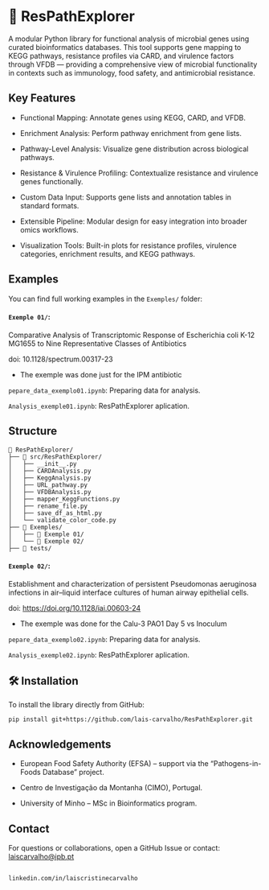 # 🧬 ResPathExplorer

A modular Python library for functional analysis of microbial genes using curated bioinformatics databases. This tool supports gene mapping to KEGG pathways, resistance profiles via CARD, and virulence factors through VFDB — providing a comprehensive view of microbial functionality in contexts such as immunology, food safety, and antimicrobial resistance.

## Key Features

- Functional Mapping: Annotate genes using KEGG, CARD, and VFDB.

- Enrichment Analysis: Perform pathway enrichment from gene lists.

- Pathway-Level Analysis: Visualize gene distribution across biological pathways.

- Resistance & Virulence Profiling: Contextualize resistance and virulence genes functionally.

- Custom Data Input: Supports gene lists and annotation tables in standard formats.

- Extensible Pipeline: Modular design for easy integration into broader omics workflows.

- Visualization Tools: Built-in plots for resistance profiles, virulence categories, enrichment results, and KEGG pathways.

## Examples
You can find full working examples in the `Exemples/` folder:

#### `Exemple 01/`:

Comparative Analysis of Transcriptomic Response of Escherichia coli K-12 MG1655 to Nine Representative Classes of Antibiotics

doi: 10.1128/spectrum.00317-23

- The exemple was done just for the IPM antibiotic

`pepare_data_exemplo01.ipynb`: Preparing data for analysis.

`Analysis_exemple01.ipynb`: ResPathExplorer aplication.

## Structure
```text
📁 ResPathExplorer/
├── 📁 src/ResPathExplorer/
│   ├── __init__.py
│   ├── CARDAnalysis.py
│   ├── KeggAnalysis.py
│   ├── URL_pathway.py
│   ├── VFDBAnalysis.py
│   ├── mapper_KeggFunctions.py
│   ├── rename_file.py
│   ├── save_df_as_html.py
│   └── validate_color_code.py
├── 📁 Exemples/
│   ├── 📁 Exemple 01/
│   └── 📁 Exemple 02/
├── 📁 tests/
```

#### `Exemple 02/`:

Establishment and characterization of persistent Pseudomonas aeruginosa infections in air–liquid interface cultures of human airway epithelial cells.

doi: https://doi.org/10.1128/iai.00603-24

- The exemple was done for the Calu-3 PAO1 Day 5 vs Inoculum

`pepare_data_exemplo02.ipynb`: Preparing data for analysis.

`Analysis_exemple02.ipynb`: ResPathExplorer aplication.

## 🛠 Installation

To install the library directly from GitHub:

```bash
pip install git+https://github.com/lais-carvalho/ResPathExplorer.git
```

## Acknowledgements
- European Food Safety Authority (EFSA) – support via the “Pathogens-in-Foods Database” project.

- Centro de Investigação da Montanha (CIMO), Portugal.

- University of Minho – MSc in Bioinformatics program.

## Contact
For questions or collaborations, open a GitHub Issue or contact: laiscarvalho@ipb.pt

                                                                 linkedin.com/in/laiscristinecarvalho



